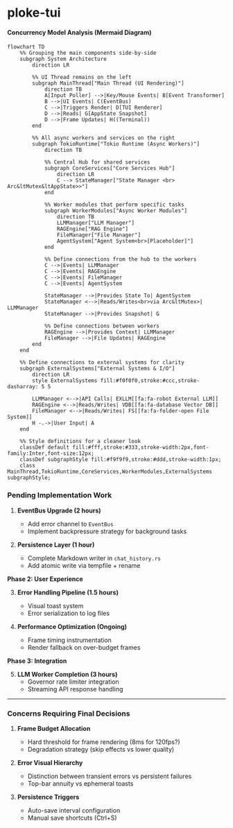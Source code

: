 # ploke-tui

#### Concurrency Model Analysis (Mermaid Diagram)

```mermaid
flowchart TD
    %% Grouping the main components side-by-side
    subgraph System Architecture
        direction LR

        %% UI Thread remains on the left
        subgraph MainThread["Main Thread (UI Rendering)"]
            direction TB
            A[Input Poller] -->|Key/Mouse Events| B[Event Transformer]
            B -->|UI Events| C(EventBus)
            C -->|Triggers Render| D[TUI Renderer]
            D -->|Reads| G[AppState Snapshot]
            D -->|Frame Updates| H((Terminal))
        end

        %% All async workers and services on the right
        subgraph TokioRuntime["Tokio Runtime (Async Workers)"]
            direction TB

            %% Central Hub for shared services
            subgraph CoreServices["Core Services Hub"]
                direction LR
                C --> StateManager["State Manager <br> Arc&ltMutex&ltAppState>>"]
            end

            %% Worker modules that perform specific tasks
            subgraph WorkerModules["Async Worker Modules"]
                direction TB
                LLMManager["LLM Manager"]
                RAGEngine["RAG Engine"]
                FileManager["File Manager"]
                AgentSystem["Agent System<br>[Placeholder]"]
            end

            %% Define connections from the hub to the workers
            C -->|Events| LLMManager
            C -->|Events| RAGEngine
            C -->|Events| FileManager
            C -->|Events| AgentSystem
            
            StateManager -->|Provides State To| AgentSystem
            StateManager <-->|Reads/Writes<br>via Arc&ltMutex>| LLMManager
            StateManager -->|Provides Snapshot| G
            
            %% Define connections between workers
            RAGEngine -->|Provides Context| LLMManager
            FileManager -->|File Updates| RAGEngine
        end
    end

    %% Define connections to external systems for clarity
    subgraph ExternalSystems["External Systems & I/O"]
        direction LR
        style ExternalSystems fill:#f0f0f0,stroke:#ccc,stroke-dasharray: 5 5

        LLMManager <-->|API Calls| EXLLM[[fa:fa-robot External LLM]]
        RAGEngine <-->|Reads/Writes| VDB[[fa:fa-database Vector DB]]
        FileManager <-->|Reads/Writes| FS[[fa:fa-folder-open File System]]
        H -.->|User Input| A
    end

    %% Style definitions for a cleaner look
    classDef default fill:#fff,stroke:#333,stroke-width:2px,font-family:Inter,font-size:12px;
    classDef subgraphStyle fill:#f9f9f9,stroke:#ddd,stroke-width:1px;
    class MainThread,TokioRuntime,CoreServices,WorkerModules,ExternalSystems subgraphStyle;
```


### **Pending Implementation Work**

1. **EventBus Upgrade (2 hours)**
   - Add error channel to `EventBus`
   - Implement backpressure strategy for background tasks

2. **Persistence Layer (1 hour)**
   - Complete Markdown writer in `chat_history.rs`
   - Add atomic write via tempfile + rename

**Phase 2: User Experience**

3. **Error Handling Pipeline (1.5 hours)**
   - Visual toast system
   - Error serialization to log files

4. **Performance Optimization (Ongoing)**
   - Frame timing instrumentation
   - Render fallback on over-budget frames

**Phase 3: Integration**

5. **LLM Worker Completion (3 hours)**
   - Governor rate limiter integration
   - Streaming API response handling

---

### **Concerns Requiring Final Decisions**
1. **Frame Budget Allocation**
   - Hard threshold for frame rendering (8ms for 120fps?)
   - Degradation strategy (skip effects vs lower quality)

2. **Error Visual Hierarchy**
   - Distinction between transient errors vs persistent failures
   - Top-bar annuity vs ephemeral toasts

3. **Persistence Triggers**
   - Auto-save interval configuration
   - Manual save shortcuts (Ctrl+S)

